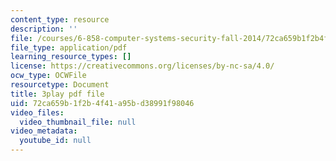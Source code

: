 ```yaml
---
content_type: resource
description: ''
file: /courses/6-858-computer-systems-security-fall-2014/72ca659b1f2b4f41a95bd38991f98046_WlmKwIe9z1Q.pdf
file_type: application/pdf
learning_resource_types: []
license: https://creativecommons.org/licenses/by-nc-sa/4.0/
ocw_type: OCWFile
resourcetype: Document
title: 3play pdf file
uid: 72ca659b-1f2b-4f41-a95b-d38991f98046
video_files:
  video_thumbnail_file: null
video_metadata:
  youtube_id: null
---
```

